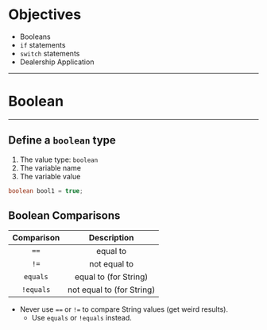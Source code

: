 # Objectives

- Booleans
- `if` statements
- `switch` statements
- Dealership Application

---

# Boolean

---

## Define a `boolean` type

1. The value type: `boolean`
2. The variable name
3. The variable value

```java
boolean bool1 = true;
```

## Boolean Comparisons

| Comparison |        Description        |
| :--------: | :-----------------------: |
|    `==`    |         equal to          |
|    `!=`    |       not equal to        |
|  `equals`  |   equal to (for String)   |
| `!equals`  | not equal to (for String) |

- Never use `==` or `!=` to compare String values (get weird results).
    - Use `equals` or `!equals` instead.

